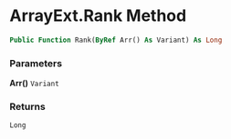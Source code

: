 # ArrayExt.Rank Method

```vb
Public Function Rank(ByRef Arr() As Variant) As Long
```

### Parameters

**Arr()** `Variant` <br>


### Returns

`Long` <br>


